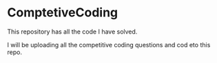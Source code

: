 # ComptetiveCoding
This repository has all the code I have solved.

I will be uploading all the competitive coding questions and cod eto this repo.
